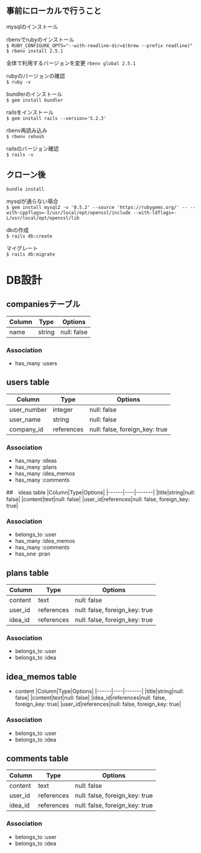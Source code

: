 ## 事前にローカルで行うこと

mysqlのインストール

rbenvでrubyのインストール  
`$ RUBY_CONFIGURE_OPTS="--with-readline-dir=$(brew --prefix readline)"`
`$ rbenv install 2.5.1`

全体で利用するバージョンを変更
`rbenv global 2.5.1`

rubyのバージョンの確認  
`$ ruby -v`

bundlerのインストール  
`$ gem install bundler`

railsをインストール  
`$ gem install rails --version='5.2.3'`

rbenv再読み込み  
`$ rbenv rehash`

railsのバージョン確認  
`$ rails -v`


## クローン後

`bundle install`

mysqlが通らない場合  
`$ gem install mysql2 -v '0.5.2' --source 'https://rubygems.org/' -- --with-cppflags=-I/usr/local/opt/openssl/include --with-ldflags=-L/usr/local/opt/openssl/lib`

dbの作成  
`$ rails db:create`

マイグレート  
`$ rails db:migrate`


# DB設計

## companiesテーブル
|Column|Type|Options|
|------|----|-------|
|name|string|null: false|

### Association
- has_many :users


## users table
|Column|Type|Options|
|------|----|-------|
|user_number|integer|null: false|
|user_name|string|null: false|
|company_id|references|null: false, foreign_key: true|

### Association
- has_many :ideas
- has_many :plans
- has_many :idea_memos
- has_many :comments


##　ideas table
|Column|Type|Options|
|------|----|-------|
|title|string|null: false|
|content|text|null: false|
|user_id|references|null: false, foreign_key: true|

### Association
- belongs_to :user
- has_many :idea_memos
- has_many :comments
- has_one :pran


## plans table
|Column|Type|Options|
|------|----|-------|
|content|text|null: false|
|user_id|references|null: false, foreign_key: true|
|idea_id|references|null: false, foreign_key: true|

### Association
- belongs_to :user
- belongs_to :idea


## idea_memos table
- content
|Column|Type|Options|
|------|----|-------|
|title|string|null: false|
|content|text|null: false|
|idea_id|references|null: false, foreign_key: true|
|user_id|references|null: false, foreign_key: true|

### Association
- belongs_to :user
- belongs_to :idea


## comments table
|Column|Type|Options|
|------|----|-------|
|content|text|null: false|
|user_id|references|null: false, foreign_key: true|
|idea_id|references|null: false, foreign_key: true|


### Association
- belongs_to :user
- belongs_to :idea




